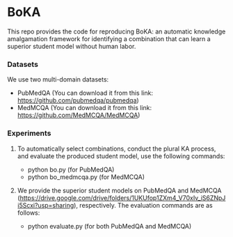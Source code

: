 # BoKA
This repo provides the code for reproducing BoKA: an automatic knowledge amalgamation framework for identifying a combination that can learn a superior student model without human labor.

### Datasets
We use two multi-domain datasets: 
  - PubMedQA (You can download it from this link: https://github.com/pubmedqa/pubmedqa)
  - MedMCQA (You can download it from this link: https://github.com/MedMCQA/MedMCQA)

### Experiments
1. To automatically select combinations, conduct the plural KA process, and evaluate the produced student model, use the following commands:
    - python bo.py (for PubMedQA)
    - python bo_medmcqa.py (for MedMCQA)
    
2. We provide the superior student models on PubMedQA and MedMCQA (https://drive.google.com/drive/folders/1UKUfop1ZXm4_V70xIv_iS6ZNpJi5Scxi?usp=sharing), respectively. The evaluation commands are as follows:
    - python evaluate.py (for both PubMedQA and MedMCQA)

